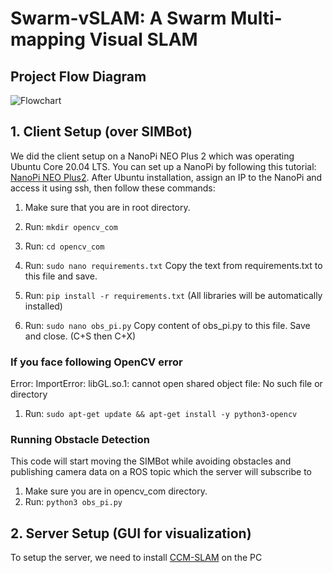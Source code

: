 # Swarm-vSLAM: A Swarm Multi-mapping Visual SLAM
## Project Flow Diagram
![Flowchart](https://github.com/srl-ncra/swarm-vslam/blob/main/Flowchart.jpg?raw=true)
## 1. Client Setup (over SIMBot)
We did the client setup on a NanoPi NEO Plus 2 which was operating Ubuntu Core 20.04 LTS. You can set up a NanoPi by following this tutorial: [NanoPi NEO Plus2](https://wiki.friendlyarm.com/wiki/index.php/NanoPi_NEO_Plus2). 
After Ubuntu installation, assign an IP to the NanoPi and access it using ssh, then follow these commands:

1. Make sure that you are in root directory.

2. Run: `mkdir opencv_com`
3. Run: `cd opencv_com`

4. Run: `sudo nano requirements.txt`
	Copy the text from requirements.txt to this file and save.

5. Run: `pip install -r requirements.txt` (All libraries will be automatically installed)

6. Run: `sudo nano obs_pi.py`
	Copy content of obs_pi.py to this file.
	Save and close. (C+S then C+X)

### If you face following OpenCV error  
	
Error: ImportError: libGL.so.1: cannot open shared object file: No such file or directory

1. Run: `sudo apt-get update && apt-get install -y python3-opencv`

### Running Obstacle Detection 
This code will start moving the SIMBot while avoiding obstacles and publishing camera data on a ROS topic which the server will subscribe to
1. Make sure you are in opencv_com directory.
2. Run: `python3 obs_pi.py`

  
## 2. Server Setup (GUI for visualization) 
To setup the server, we need to install [CCM-SLAM](https://github.com/VIS4ROB-lab/ccm_slam) on the PC
